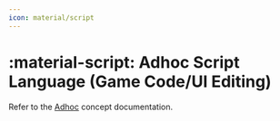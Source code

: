 ```yaml
---
icon: material/script
---
```


# :material-script: Adhoc Script Language (Game Code/UI Editing)

Refer to the [Adhoc](../concepts/adhoc/adhoc.md) concept documentation.